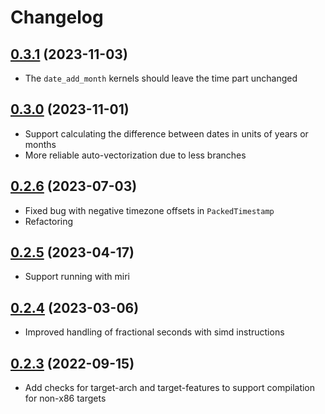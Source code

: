# Changelog

## [0.3.1](https://github.com/jhorstmann/packedtime-rs/tree/0.3.1) (2023-11-03)

 - The `date_add_month` kernels should leave the time part unchanged

## [0.3.0](https://github.com/jhorstmann/packedtime-rs/tree/0.3.0) (2023-11-01)

 - Support calculating the difference between dates in units of years or months
 - More reliable auto-vectorization due to less branches

## [0.2.6](https://github.com/jhorstmann/packedtime-rs/tree/0.2.6) (2023-07-03)

 - Fixed bug with negative timezone offsets in `PackedTimestamp`
 - Refactoring

## [0.2.5](https://github.com/jhorstmann/packedtime-rs/tree/0.2.5) (2023-04-17)

 - Support running with miri

## [0.2.4](https://github.com/jhorstmann/packedtime-rs/tree/0.2.4) (2023-03-06)

 - Improved handling of fractional seconds with simd instructions

## [0.2.3](https://github.com/jhorstmann/packedtime-rs/tree/0.2.3) (2022-09-15)

 - Add checks for target-arch and target-features to support compilation for non-x86 targets
